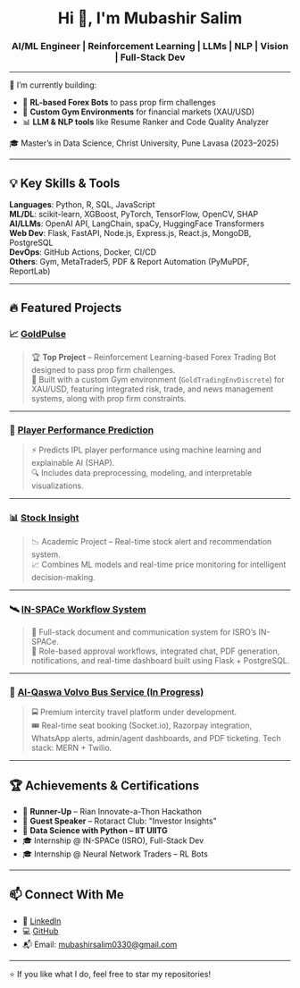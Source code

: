 <h1 align="center">Hi 👋, I'm Mubashir Salim</h1>
<h3 align="center">AI/ML Engineer | Reinforcement Learning | LLMs | NLP | Vision | Full-Stack Dev</h3>

---

🔭 I’m currently building:
- 🧠 **RL-based Forex Bots** to pass prop firm challenges  
- 🤖 **Custom Gym Environments** for financial markets (XAU/USD)  
- 📊 **LLM & NLP tools** like Resume Ranker and Code Quality Analyzer  

🎓 Master’s in Data Science, Christ University, Pune Lavasa (2023–2025)

---

## 💡 Key Skills & Tools
**Languages**: Python, R, SQL, JavaScript  
**ML/DL**: scikit-learn, XGBoost, PyTorch, TensorFlow, OpenCV, SHAP  
**AI/LLMs**: OpenAI API, LangChain, spaCy, HuggingFace Transformers  
**Web Dev**: Flask, FastAPI, Node.js, Express.js, React.js, MongoDB, PostgreSQL  
**DevOps**: GitHub Actions, Docker, CI/CD  
**Others**: Gym, MetaTrader5, PDF & Report Automation (PyMuPDF, ReportLab)

---

## 🔥 Featured Projects

### 📈 [GoldPulse](https://github.com/mubashirsalim88/GoldPulse)
> 🏆 **Top Project** – Reinforcement Learning-based Forex Trading Bot designed to pass prop firm challenges.  
> 🧠 Built with a custom Gym environment (`GoldTradingEnvDiscrete`) for XAU/USD, featuring integrated risk, trade, and news management systems, along with prop firm constraints.

---

### 🧠 [Player Performance Prediction](https://github.com/mubashirsalim88/Player_performance_prediction)
> ⚡ Predicts IPL player performance using machine learning and explainable AI (SHAP).  
> 🔍 Includes data preprocessing, modeling, and interpretable visualizations.

---

### 📊 [Stock Insight](https://github.com/mubashirsalim88/Stock-Insight)
> 📉 Academic Project – Real-time stock alert and recommendation system.  
> 📈 Combines ML models and real-time price monitoring for intelligent decision-making.

---

### 🛰️ [IN-SPACe Workflow System](https://github.com/mubashirsalim88/inspace_project)
> 🔧 Full-stack document and communication system for ISRO’s IN-SPACe.  
> 📑 Role-based approval workflows, integrated chat, PDF generation, notifications, and real-time dashboard built using Flask + PostgreSQL.

---

### 🚌 [Al-Qaswa Volvo Bus Service (In Progress)](https://github.com/mubashirsalim88/al-qaswa-bus-service)
> 🚍 Premium intercity travel platform under development.  
> 🎟 Real-time seat booking (Socket.io), Razorpay integration, WhatsApp alerts, admin/agent dashboards, and PDF ticketing. Tech stack: MERN + Twilio.

---

## 🏆 Achievements & Certifications
- 🥈 **Runner-Up** – Rian Innovate-a-Thon Hackathon  
- 🎤 **Guest Speaker** – Rotaract Club: "Investor Insights"  
- 📜 **Data Science with Python – IIT UIITG**  
- 🎓 Internship @ IN-SPACe (ISRO), Full-Stack Dev  
- 🎓 Internship @ Neural Network Traders – RL Bots

---

## 📫 Connect With Me
- 💼 [LinkedIn](https://linkedin.com/in/mubashir-salim-92379a230)
- 💻 [GitHub](https://github.com/mubashirsalim88)
- 📬 Email: mubashirsalim0330@gmail.com

---

⭐ If you like what I do, feel free to star my repositories!
